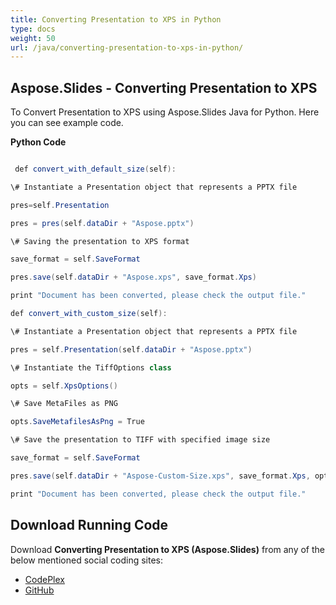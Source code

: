 ```yaml
---
title: Converting Presentation to XPS in Python
type: docs
weight: 50
url: /java/converting-presentation-to-xps-in-python/
---
```


## **Aspose.Slides - Converting Presentation to XPS**
To Convert Presentation to XPS using Aspose.Slides Java for Python. Here you can see example code.

**Python Code**

``` java

 def convert_with_default_size(self):

\# Instantiate a Presentation object that represents a PPTX file

pres=self.Presentation

pres = pres(self.dataDir + "Aspose.pptx")

\# Saving the presentation to XPS format

save_format = self.SaveFormat

pres.save(self.dataDir + "Aspose.xps", save_format.Xps)

print "Document has been converted, please check the output file."

def convert_with_custom_size(self):

\# Instantiate a Presentation object that represents a PPTX file

pres = self.Presentation(self.dataDir + "Aspose.pptx")

\# Instantiate the TiffOptions class

opts = self.XpsOptions()

\# Save MetaFiles as PNG

opts.SaveMetafilesAsPng = True

\# Save the presentation to TIFF with specified image size

save_format = self.SaveFormat

pres.save(self.dataDir + "Aspose-Custom-Size.xps", save_format.Xps, opts)

print "Document has been converted, please check the output file."

```
## **Download Running Code**
Download **Converting Presentation to XPS (Aspose.Slides)** from any of the below mentioned social coding sites:

- [CodePlex](https://asposeslidesjavapython.codeplex.com/releases/view/620922)
- [GitHub](https://github.com/aspose-slides/Aspose.Slides-for-Java/releases/tag/Aspose.Slides_Java_for_Python-v1.0)
